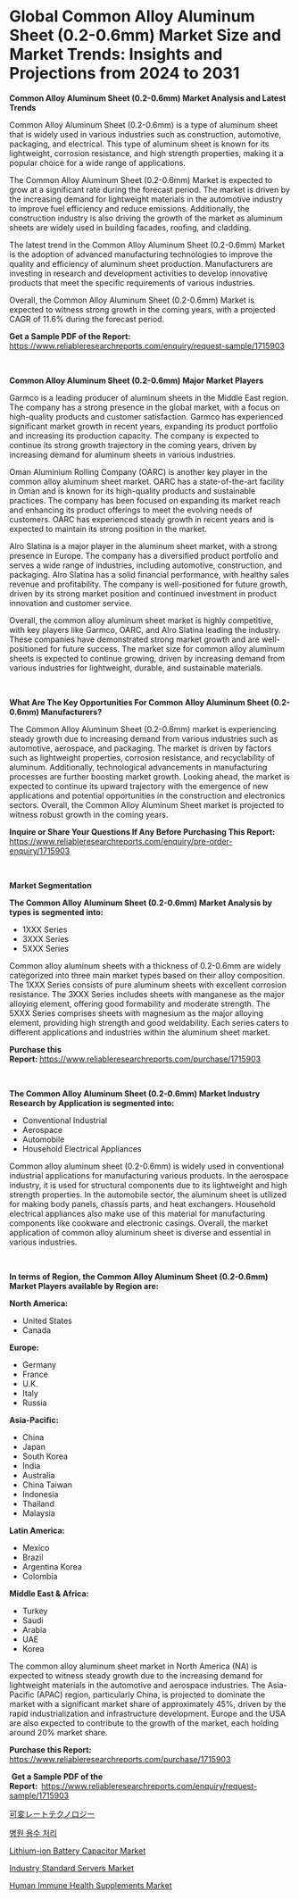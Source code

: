 <p><h1>Global Common Alloy Aluminum Sheet (0.2-0.6mm) Market Size and Market Trends: Insights and Projections from 2024 to 2031</h1></p><p><strong>Common Alloy Aluminum Sheet (0.2-0.6mm) Market Analysis and Latest Trends</strong></p>
<p><p>Common Alloy Aluminum Sheet (0.2-0.6mm) is a type of aluminum sheet that is widely used in various industries such as construction, automotive, packaging, and electrical. This type of aluminum sheet is known for its lightweight, corrosion resistance, and high strength properties, making it a popular choice for a wide range of applications.</p><p>The Common Alloy Aluminum Sheet (0.2-0.6mm) Market is expected to grow at a significant rate during the forecast period. The market is driven by the increasing demand for lightweight materials in the automotive industry to improve fuel efficiency and reduce emissions. Additionally, the construction industry is also driving the growth of the market as aluminum sheets are widely used in building facades, roofing, and cladding.</p><p>The latest trend in the Common Alloy Aluminum Sheet (0.2-0.6mm) Market is the adoption of advanced manufacturing technologies to improve the quality and efficiency of aluminum sheet production. Manufacturers are investing in research and development activities to develop innovative products that meet the specific requirements of various industries.</p><p>Overall, the Common Alloy Aluminum Sheet (0.2-0.6mm) Market is expected to witness strong growth in the coming years, with a projected CAGR of 11.6% during the forecast period.</p></p>
<p><strong>Get a Sample PDF of the Report:&nbsp;</strong> <a href="https://www.reliableresearchreports.com/enquiry/request-sample/1715903">https://www.reliableresearchreports.com/enquiry/request-sample/1715903</a></p>
<p>&nbsp;</p>
<p><strong>Common Alloy Aluminum Sheet (0.2-0.6mm) Major Market Players</strong></p>
<p><p>Garmco is a leading producer of aluminum sheets in the Middle East region. The company has a strong presence in the global market, with a focus on high-quality products and customer satisfaction. Garmco has experienced significant market growth in recent years, expanding its product portfolio and increasing its production capacity. The company is expected to continue its strong growth trajectory in the coming years, driven by increasing demand for aluminum sheets in various industries.</p><p>Oman Aluminium Rolling Company (OARC) is another key player in the common alloy aluminum sheet market. OARC has a state-of-the-art facility in Oman and is known for its high-quality products and sustainable practices. The company has been focused on expanding its market reach and enhancing its product offerings to meet the evolving needs of customers. OARC has experienced steady growth in recent years and is expected to maintain its strong position in the market.</p><p>Alro Slatina is a major player in the aluminum sheet market, with a strong presence in Europe. The company has a diversified product portfolio and serves a wide range of industries, including automotive, construction, and packaging. Alro Slatina has a solid financial performance, with healthy sales revenue and profitability. The company is well-positioned for future growth, driven by its strong market position and continued investment in product innovation and customer service.</p><p>Overall, the common alloy aluminum sheet market is highly competitive, with key players like Garmco, OARC, and Alro Slatina leading the industry. These companies have demonstrated strong market growth and are well-positioned for future success. The market size for common alloy aluminum sheets is expected to continue growing, driven by increasing demand from various industries for lightweight, durable, and sustainable materials.</p></p>
<p>&nbsp;</p>
<p><strong>What Are The Key Opportunities For Common Alloy Aluminum Sheet (0.2-0.6mm) Manufacturers?</strong></p>
<p><p>The Common Alloy Aluminum Sheet (0.2-0.6mm) market is experiencing steady growth due to increasing demand from various industries such as automotive, aerospace, and packaging. The market is driven by factors such as lightweight properties, corrosion resistance, and recyclability of aluminum. Additionally, technological advancements in manufacturing processes are further boosting market growth. Looking ahead, the market is expected to continue its upward trajectory with the emergence of new applications and potential opportunities in the construction and electronics sectors. Overall, the Common Alloy Aluminum Sheet market is projected to witness robust growth in the coming years.</p></p>
<p><strong>Inquire or Share Your Questions If Any Before Purchasing This Report:</strong> <a href="https://www.reliableresearchreports.com/enquiry/pre-order-enquiry/1715903">https://www.reliableresearchreports.com/enquiry/pre-order-enquiry/1715903</a></p>
<p>&nbsp;</p>
<p><strong>Market Segmentation</strong></p>
<p><strong>The Common Alloy Aluminum Sheet (0.2-0.6mm) Market Analysis by types is segmented into:</strong></p>
<p><ul><li>1XXX Series</li><li>3XXX Series</li><li>5XXX Series</li></ul></p>
<p><p>Common alloy aluminum sheets with a thickness of 0.2-0.6mm are widely categorized into three main market types based on their alloy composition. The 1XXX Series consists of pure aluminum sheets with excellent corrosion resistance. The 3XXX Series includes sheets with manganese as the major alloying element, offering good formability and moderate strength. The 5XXX Series comprises sheets with magnesium as the major alloying element, providing high strength and good weldability. Each series caters to different applications and industries within the aluminum sheet market.</p></p>
<p><strong>Purchase this Report:&nbsp;</strong><a href="https://www.reliableresearchreports.com/purchase/1715903">https://www.reliableresearchreports.com/purchase/1715903</a></p>
<p>&nbsp;</p>
<p><strong>The Common Alloy Aluminum Sheet (0.2-0.6mm) Market Industry Research by Application is segmented into:</strong></p>
<p><ul><li>Conventional Industrial</li><li>Aerospace</li><li>Automobile</li><li>Household Electrical Appliances</li></ul></p>
<p><p>Common alloy aluminum sheet (0.2-0.6mm) is widely used in conventional industrial applications for manufacturing various products. In the aerospace industry, it is used for structural components due to its lightweight and high strength properties. In the automobile sector, the aluminum sheet is utilized for making body panels, chassis parts, and heat exchangers. Household electrical appliances also make use of this material for manufacturing components like cookware and electronic casings. Overall, the market application of common alloy aluminum sheet is diverse and essential in various industries.</p></p>
<p>&nbsp;</p>
<p><strong>In terms of Region, the Common Alloy Aluminum Sheet (0.2-0.6mm) Market Players available by Region are:</strong></p>
<p>
    <p> <strong> North America: </strong>
        <ul>
            <li>United States</li>
            <li>Canada</li>
        </ul>
        </p> 
    <p> <strong> Europe: </strong>
        <ul>
            <li>Germany</li>
            <li>France</li>
            <li>U.K.</li>
            <li>Italy</li>
            <li>Russia</li>
        </ul>
        </p> 
    <p> <strong> Asia-Pacific: </strong>
        <ul>
            <li>China</li>
            <li>Japan</li>
            <li>South Korea</li>
            <li>India</li>
            <li>Australia</li>
            <li>China Taiwan</li>
            <li>Indonesia</li>
            <li>Thailand</li>
            <li>Malaysia</li>
        </ul>
        </p> 
    <p> <strong> Latin America: </strong>
        <ul>
            <li>Mexico</li>
            <li>Brazil</li>
            <li>Argentina Korea</li>
            <li>Colombia</li>
        </ul>
        </p> 
    <p> <strong> Middle East & Africa: </strong>
        <ul>
            <li>Turkey</li>
            <li>Saudi</li>
            <li>Arabia</li>
            <li>UAE</li>
            <li>Korea</li>
        </ul>
    </p>
    </p>
<p><p>The common alloy aluminum sheet market in North America (NA) is expected to witness steady growth due to the increasing demand for lightweight materials in the automotive and aerospace industries. The Asia-Pacific (APAC) region, particularly China, is projected to dominate the market with a significant market share of approximately 45%, driven by the rapid industrialization and infrastructure development. Europe and the USA are also expected to contribute to the growth of the market, each holding around 20% market share.</p></p>
<p><strong>Purchase this Report: </strong><a href="https://www.reliableresearchreports.com/purchase/1715903">https://www.reliableresearchreports.com/purchase/1715903</a></p>
<p>&nbsp;<strong>Get a Sample PDF of the Report:&nbsp;&nbsp;</strong><a href="https://www.reliableresearchreports.com/enquiry/request-sample/1715903">https://www.reliableresearchreports.com/enquiry/request-sample/1715903</a></p>
<p><strong></strong></p>
<p><p><a href="https://github.com/oafhukehf4709715/Market-Research-Report-List-1/blob/main/7030261183439.md">可変レートテクノロジー</a></p><p><a href="https://medium.com/@cierrahayes645/%EB%B3%91%EC%9B%90%EC%9A%A9-%EC%88%98%EC%B2%98%EB%A6%AC-%EC%8B%9C%EC%9E%A5-%EC%84%B1%EA%B3%B5%EC%A0%81%EC%9D%B8-%EA%B2%BD%EC%98%81-%EC%A0%84%EB%9E%B5%EC%9D%98-%ED%95%B5%EC%8B%AC-%EC%9A%94%EC%86%8C-2031%EB%85%84%EA%B9%8C%EC%A7%80-%EC%98%88%EC%B8%A1-e86f5cf3fc7a">병원 용수 처리</a></p><p><a href="https://issuu.com/reportprime-2/docs/lithium-ion-battery-capacitor-market-size-2030.ppt">Lithium-ion Battery Capacitor Market</a></p><p><a href="https://github.com/Sinjinluong3e0awx2m195k76/Market-Research-Report-List-1/blob/main/industry-standard-servers-market.md">Industry Standard Servers Market</a></p><p><a href="https://issuu.com/reportprime-2/docs/human-immune-health-supplements-market-size-2030.p">Human Immune Health Supplements Market</a></p></p>